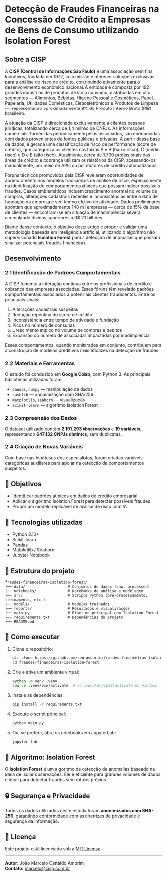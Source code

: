 # Detecção de Fraudes Financeiras na Concessão de Crédito a Empresas de Bens de Consumo utilizando Isolation Forest

## Sobre a CISP

A **CISP (Central de Informações São Paulo)** é uma associação sem fins lucrativos, fundada em 1972, cuja missão é oferecer soluções exclusivas para a análise de risco de crédito, contribuindo ativamente para o desenvolvimento econômico nacional. A entidade é composta por 192 grandes indústrias de produtos de largo consumo, distribuídas em oito segmentos — Alimentos, Bebidas, Higiene Pessoal e Cosméticos, Papel, Papelaria, Utilidades Domésticas, Eletroeletrônicos e Produtos de Limpeza —, representando aproximadamente 8% do Produto Interno Bruto (PIB) brasileiro.

A atuação da CISP é direcionada exclusivamente a clientes pessoas jurídicas, totalizando cerca de 1,4 milhão de CNPJs. As informações comerciais, fornecidas periodicamente pelos associados, são enriquecidas com dados provenientes de fontes públicas e privadas. A partir dessa base de dados, é gerada uma classificação de risco de performance (score de crédito), que categoriza os clientes nas faixas A e B (baixo risco), C (médio risco) e D e E (alto risco). Atualmente, cerca de 1.700 profissionais das áreas de crédito e cobrança utilizam os relatórios da CISP, acessando-os manualmente, por meio de APIs ou por motores de crédito automatizados.

Fóruns técnicos promovidos pela CISP revelaram oportunidades de aprimoramento nos modelos tradicionais de análise de risco, especialmente na identificação de comportamentos atípicos que possam indicar possíveis fraudes. Casos emblemáticos incluem crescimento anormal no volume de compras, alterações cadastrais recentes e inconsistências entre a data de fundação da empresa e seu tempo efetivo de atividade. Dados preliminares apontam que aproximadamente 148 mil empresas — cerca de 15% da base de clientes — encontram-se em situação de inadimplência severa, acumulando dívidas superiores a R$ 2,1 bilhões.

Diante desse contexto, o objetivo deste artigo é propor e validar uma metodologia baseada em inteligência artificial, utilizando o algoritmo não supervisionado **Isolation Forest** para a detecção de anomalias que possam sinalizar potenciais fraudes financeiras.

## Desenvolvimento

### 2.1 Identificação de Padrões Comportamentais

A CISP fomenta a interação contínua entre os profissionais de crédito e cobrança das empresas associadas. Esses fóruns têm revelado padrões comportamentais associados a potenciais clientes fraudulentos. Entre os principais sinais:

1. Alterações cadastrais suspeitas
2. Redução repentina do score de crédito
3. Inconsistência entre tempo de atividade e fundação
4. Picos no número de consultas
5. Crescimento atípico no volume de compras e débitos
6. Expansão do número de associadas impactadas por inadimplência

Esses comportamentos, quando monitorados em conjunto, contribuem para a construção de modelos preditivos mais eficazes na detecção de fraudes.

### 2.2 Materiais e Ferramentas

O estudo foi conduzido em **Google Colab**, com Python 3. As principais bibliotecas utilizadas foram:

- `pandas`, `numpy` — manipulação de dados
- `hashlib` — anonimização com SHA-256
- `matplotlib`, `seaborn` — visualização
- `scikit-learn` — algoritmo Isolation Forest

### 2.3 Compreensão dos Dados

O dataset utilizado contém **2.191.293 observações** e **19 variáveis**, representando **647.132 CNPJs distintos**, sem duplicatas.

### 2.4 Criação de Novas Variáveis

Com base nas hipóteses dos especialistas, foram criadas variáveis categóricas auxiliares para apoiar na detecção de comportamentos suspeitos.

## 📌 Objetivos

- Identificar padrões atípicos em dados de crédito empresarial
- Aplicar o algoritmo Isolation Forest para detectar possíveis fraudes
- Propor um modelo replicável de análise de risco com IA

## 🧰 Tecnologias utilizadas

- Python 3.10+
- Scikit-learn
- Pandas
- Matplotlib / Seaborn
- Jupyter Notebook

## 📁 Estrutura do projeto

```
fraudes-financeiras-isolation-forest/
├── data/                   # Conjuntos de dados (raw, processed)
├── notebooks/              # Notebooks de análise e modelagem
├── src/                    # Scripts Python (pré-processamento, treinamento, etc.)
├── models/                 # Modelos treinados
├── reports/                # Resultados e visualizações
├── main.py                 # Pipeline principal com Isolation Forest
├── requirements.txt        # Dependências do projeto
└── README.md
```

## 🚀 Como executar

1. Clone o repositório:
   ```bash
   git clone https://github.com/seu-usuario/fraudes-financeiras-isolation-forest.git
   cd fraudes-financeiras-isolation-forest
   ```

2. Crie e ative um ambiente virtual:
   ```bash
   python -m venv .venv
   source .venv/bin/activate  # ou .venv\Scripts\activate no Windows
   ```

3. Instale as dependências:
   ```bash
   pip install -r requirements.txt
   ```

4. Execute o script principal:
   ```bash
   python main.py
   ```

5. Ou, se preferir, abra os notebooks em JupyterLab:
   ```bash
   jupyter lab
   ```

## 🧠 Algoritmo: Isolation Forest

O **Isolation Forest** é um algoritmo de detecção de anomalias baseado na ideia de isolar observações. Ele é eficiente para grandes volumes de dados e ideal para detectar fraudes sem rótulos prévios.

## 🔒 Segurança e Privacidade

Todos os dados utilizados neste estudo foram **anonimizados com SHA-256**, garantindo conformidade com as diretrizes de privacidade e segurança da informação.

## 📝 Licença

Este projeto está licenciado sob a [MIT License](LICENSE).

---

**Autor:** João Marcelo Cattaldo Amorim  
**Contato:** [marcelo@cisp.com.br](mailto:marcelo@cisp.com.br)
